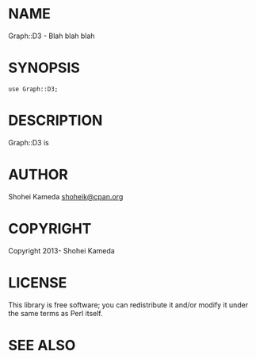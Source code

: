 # NAME

Graph::D3 - Blah blah blah

# SYNOPSIS

    use Graph::D3;

# DESCRIPTION

Graph::D3 is

# AUTHOR

Shohei Kameda <shoheik@cpan.org>

# COPYRIGHT

Copyright 2013- Shohei Kameda

# LICENSE

This library is free software; you can redistribute it and/or modify
it under the same terms as Perl itself.

# SEE ALSO
